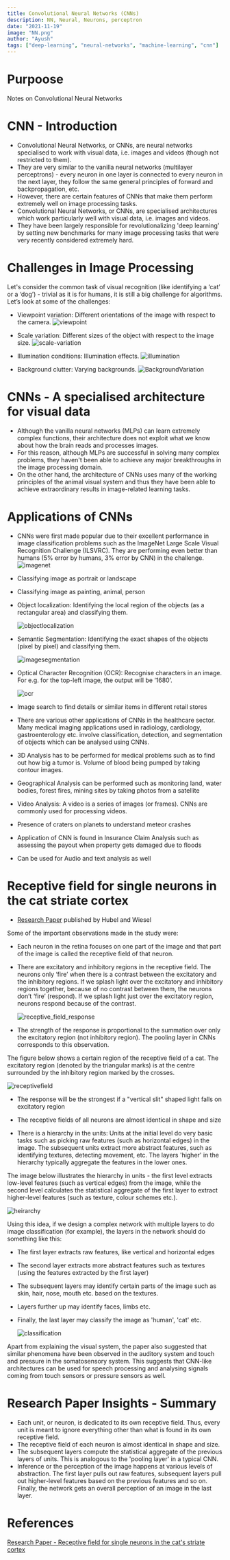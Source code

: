 ```yaml
---
title: Convolutional Neural Networks (CNNs)
description: NN, Neural, Neurons, perceptron
date: "2021-11-19"
image: "NN.png"
author: "Ayush"
tags: ["deep-learning", "neural-networks", "machine-learning", "cnn"]
---
```


# Purpoose
Notes on Convolutional Neural Networks

# CNN - Introduction
- Convolutional Neural Networks, or CNNs, are neural networks specialised to work with visual data, i.e. images and videos (though not restricted to them). 
- They are very similar to the vanilla neural networks (multilayer perceptrons) - every neuron in one layer is connected to every neuron in the next layer, they follow the same general principles of forward and backpropagation, etc. 
- However, there are certain features of CNNs that make them perform extremely well on image processing tasks. 
- Convolutional Neural Networks, or CNNs, are specialised architectures which work particularly well with visual data, i.e. images and videos. 
- They have been largely responsible for revolutionalizing 'deep learning' by setting new benchmarks for many image processing tasks that were very recently considered extremely hard.

# Challenges in Image Processing
Let's consider the common task of visual recognition (like identifying a ‘cat’ or a ‘dog’) - trivial as it is for humans, it is still a big challenge for algorithms. Let’s look at some of the challenges:

- Viewpoint variation: Different orientations of the image with respect to the camera.
![viewpoint](viewpoint.png)

- Scale variation: Different sizes of the object with respect to the image size.
![scale-variation](scale-variation.png)

- Illumination conditions: Illumination effects.
![illumination](illumination.png)

- Background clutter: Varying backgrounds.
![BackgroundVariation](background.png)

# CNNs - A specialised architecture for visual data
- Although the vanilla neural networks (MLPs) can learn extremely complex functions, their architecture does not exploit what we know about how the brain reads and processes images. 
- For this reason, although MLPs are successful in solving many complex problems, they haven't been able to achieve any major breakthroughs in the image processing domain.
- On the other hand, the architecture of CNNs uses many of the working principles of the animal visual system and thus they have been able to achieve extraordinary results in image-related learning tasks. 

# Applications of CNNs
- CNNs were first made popular due to their excellent performance in image classification problems such as the ImageNet Large Scale Visual Recognition Challenge (ILSVRC). They are performing even better than humans (5% error by humans, 3% error by CNN) in the challenge.
![imagenet](imagenet.png)

- Classifying image as portrait or landscape

- Classifying image as painting, animal, person

- Object localization: Identifying the local region of the objects (as a rectangular area) and classifying them.

  ![objectlocalization](object-localization.png)

- Semantic Segmentation: Identifying the exact shapes of the objects (pixel by pixel) and classifying them.

  ![imagesegmentation](image_segmentation.png)

- Optical Character Recognition (OCR): Recognise characters in an image. For e.g. for the top-left image, the output will be ‘1680’.

  ![ocr](ocr.png)

- Image search to find details or similar items in different retail stores

- There are various other applications of CNNs in the healthcare sector. Many medical imaging applications used in radiology, cardiology, gastroenterology etc. involve classification, detection, and segmentation of objects which can be analysed using CNNs.
 
- 3D Analysis has to be performed for medical problems such as to find out how big a tumor is. Volume of blood being pumped by taking contour images.
- Geographical Analysis can be performed such as monitoring land, water bodies, forest fires, mining sites by taking photos from a satellite
- Video Analysis: A video is a series of images (or frames). CNNs are commonly used for processing videos.
- Presence of craters on planets to understand meteor crashes
- Application of CNN is found in Insurance Claim Analysis such as assessing the payout when property gets damaged due to floods
- Can be used for Audio and text analysis as well

# Receptive field for single neurons in the cat striate cortex
- [Research Paper](https://www.ncbi.nlm.nih.gov/pmc/articles/PMC1363130/pdf/jphysiol01298-0128.pdf) published by Hubel and Wiesel

Some of the important observations made in the study were:

- Each neuron in the retina focuses on one part of the image and that part of the image is called the receptive field of that neuron.
 
- There are excitatory and inhibitory regions in the receptive field. The neurons only ‘fire’ when there is a contrast between the excitatory and the inhibitory regions. If we splash light over the excitatory and inhibitory regions together, because of no contrast between them, the neurons don’t ‘fire’ (respond). If we splash light just over the excitatory region, neurons respond because of the contrast.

  ![receptive_field_response](300px-Receptive_field.png)

- The strength of the response is proportional to the summation over only the excitatory region (not inhibitory region). The pooling layer in CNNs corresponds to this observation.

The figure below shows a certain region of the receptive field of a cat. The excitatory region (denoted by the triangular marks) is at the centre surrounded by the inhibitory region marked by the crosses.

![receptivefield](receptive_field_new.png)
- The response will be the strongest if a "vertical slit" shaped light falls on excitatory region

- The receptive fields of all neurons are almost identical in shape and size

- There is a hierarchy in the units: Units at the initial level do very basic tasks such as picking raw features (such as horizontal edges) in the image. The subsequent units extract more abstract features, such as identifying textures, detecting movement, etc. The layers 'higher' in the hierarchy typically aggregate the features in the lower ones.


The image below illustrates the hierarchy in units  - the first level extracts low-level features (such as vertical edges) from the image, while the second level calculates the statistical aggregate of the first layer to extract higher-level features (such as texture, colour schemes etc.).

![heirarchy](heirarchy.png)

Using this idea, if we design a complex network with multiple layers to do image classification (for example), the layers in the network should do something like this:

- The first layer extracts raw features, like vertical and horizontal edges
- The second layer extracts more abstract features such as textures (using the features extracted by the first layer)
- The subsequent layers may identify certain parts of the image such as skin, hair, nose, mouth etc. based on the textures.
- Layers further up may identify faces, limbs etc. 
- Finally, the last layer may classify the image as 'human', 'cat' etc.

  ![classification](classification.png)

Apart from explaining the visual system, the paper also suggested that similar phenomena have been observed in the auditory system and touch and pressure in the somatosensory system. This suggests that CNN-like architectures can be used for speech processing and analysing signals coming from touch sensors or pressure sensors as well. 

# Research Paper Insights - Summary
- Each unit, or neuron, is dedicated to its own receptive field. Thus, every unit is meant to ignore everything other than what is found in its own receptive field.
- The receptive field of each neuron is almost identical in shape and size.
- The subsequent layers compute the statistical aggregate of the previous layers of units. This is analogous to the 'pooling layer' in a typical CNN.
- Inference or the perception of the image happens at various levels of abstraction. The first layer pulls out raw features, subsequent layers pull out higher-level features based on the previous features and so on. Finally, the network gets an overall perception of an image in the last layer.


# References
[Research Paper - Receptive field for single neurons in the cat's striate cortex](https://www.ncbi.nlm.nih.gov/pmc/articles/PMC1363130/pdf/jphysiol01298-0128.pdf)
